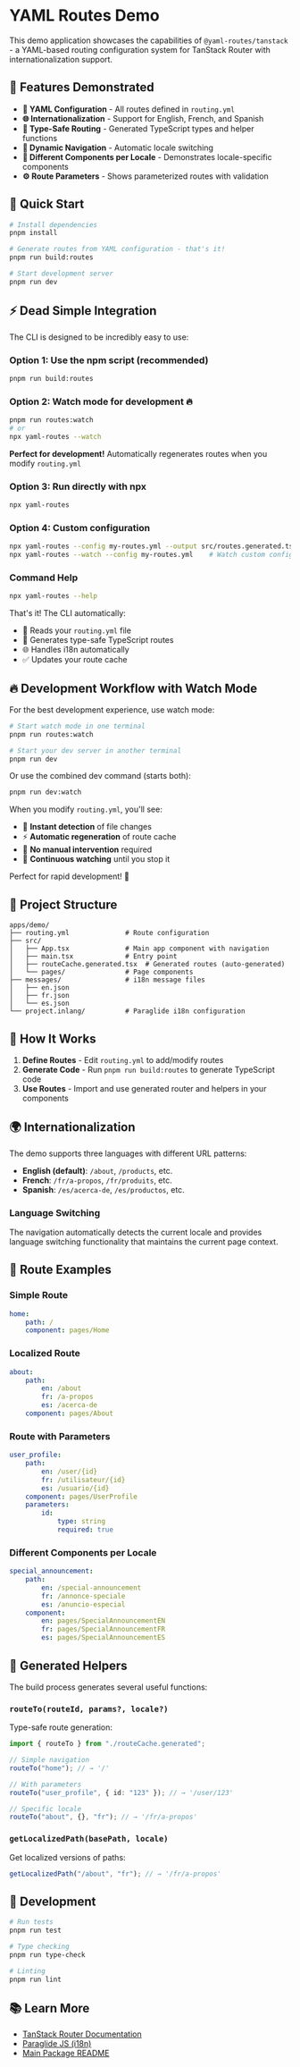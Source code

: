 # YAML Routes Demo

This demo application showcases the capabilities of `@yaml-routes/tanstack` - a YAML-based routing configuration system for TanStack Router with internationalization support.

## 🌟 Features Demonstrated

-   **📝 YAML Configuration** - All routes defined in `routing.yml`
-   **🌐 Internationalization** - Support for English, French, and Spanish
-   **🎯 Type-Safe Routing** - Generated TypeScript types and helper functions
-   **🔗 Dynamic Navigation** - Automatic locale switching
-   **📱 Different Components per Locale** - Demonstrates locale-specific components
-   **⚙️ Route Parameters** - Shows parameterized routes with validation

## 🚀 Quick Start

```bash
# Install dependencies
pnpm install

# Generate routes from YAML configuration - that's it!
pnpm run build:routes

# Start development server
pnpm run dev
```

## ⚡ Dead Simple Integration

The CLI is designed to be incredibly easy to use:

### Option 1: Use the npm script (recommended)

```bash
pnpm run build:routes
```

### Option 2: Watch mode for development 🔥

```bash
pnpm run routes:watch
# or
npx yaml-routes --watch
```

**Perfect for development!** Automatically regenerates routes when you modify `routing.yml`

### Option 3: Run directly with npx

```bash
npx yaml-routes
```

### Option 4: Custom configuration

```bash
npx yaml-routes --config my-routes.yml --output src/routes.generated.tsx
npx yaml-routes --watch --config my-routes.yml    # Watch custom config
```

### Command Help

```bash
npx yaml-routes --help
```

That's it! The CLI automatically:

-   📖 Reads your `routing.yml` file
-   🔨 Generates type-safe TypeScript routes
-   🌐 Handles i18n automatically
-   ✅ Updates your route cache

## 🔥 Development Workflow with Watch Mode

For the best development experience, use watch mode:

```bash
# Start watch mode in one terminal
pnpm run routes:watch

# Start your dev server in another terminal
pnpm run dev
```

Or use the combined dev command (starts both):

```bash
pnpm run dev:watch
```

When you modify `routing.yml`, you'll see:

-   👀 **Instant detection** of file changes
-   ⚡ **Automatic regeneration** of route cache
-   🎯 **No manual intervention** required
-   🔄 **Continuous watching** until you stop it

Perfect for rapid development! 🚀

## 📁 Project Structure

```
apps/demo/
├── routing.yml              # Route configuration
├── src/
│   ├── App.tsx              # Main app component with navigation
│   ├── main.tsx             # Entry point
│   ├── routeCache.generated.tsx  # Generated routes (auto-generated)
│   └── pages/               # Page components
├── messages/                # i18n message files
│   ├── en.json
│   ├── fr.json
│   └── es.json
└── project.inlang/          # Paraglide i18n configuration
```

## 🔧 How It Works

1. **Define Routes** - Edit `routing.yml` to add/modify routes
2. **Generate Code** - Run `pnpm run build:routes` to generate TypeScript code
3. **Use Routes** - Import and use generated router and helpers in your components

## 🌍 Internationalization

The demo supports three languages with different URL patterns:

-   **English (default)**: `/about`, `/products`, etc.
-   **French**: `/fr/a-propos`, `/fr/produits`, etc.
-   **Spanish**: `/es/acerca-de`, `/es/productos`, etc.

### Language Switching

The navigation automatically detects the current locale and provides language switching functionality that maintains the current page context.

## 📄 Route Examples

### Simple Route

```yaml
home:
    path: /
    component: pages/Home
```

### Localized Route

```yaml
about:
    path:
        en: /about
        fr: /a-propos
        es: /acerca-de
    component: pages/About
```

### Route with Parameters

```yaml
user_profile:
    path:
        en: /user/{id}
        fr: /utilisateur/{id}
        es: /usuario/{id}
    component: pages/UserProfile
    parameters:
        id:
            type: string
            required: true
```

### Different Components per Locale

```yaml
special_announcement:
    path:
        en: /special-announcement
        fr: /annonce-speciale
        es: /anuncio-especial
    component:
        en: pages/SpecialAnnouncementEN
        fr: pages/SpecialAnnouncementFR
        es: pages/SpecialAnnouncementES
```

## 🎯 Generated Helpers

The build process generates several useful functions:

### `routeTo(routeId, params?, locale?)`

Type-safe route generation:

```typescript
import { routeTo } from "./routeCache.generated";

// Simple navigation
routeTo("home"); // → '/'

// With parameters
routeTo("user_profile", { id: "123" }); // → '/user/123'

// Specific locale
routeTo("about", {}, "fr"); // → '/fr/a-propos'
```

### `getLocalizedPath(basePath, locale)`

Get localized versions of paths:

```typescript
getLocalizedPath("/about", "fr"); // → '/fr/a-propos'
```

## 🧪 Development

```bash
# Run tests
pnpm run test

# Type checking
pnpm run type-check

# Linting
pnpm run lint
```

## 📚 Learn More

-   [TanStack Router Documentation](https://tanstack.com/router)
-   [Paraglide JS (i18n)](https://inlang.com/m/gerre34r/library-inlang-paraglideJs)
-   [Main Package README](../../packages/tanstack/README.md)
